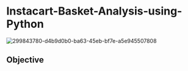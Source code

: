 # Instacart-Basket-Analysis-using-Python
![299843780-d4b9d0b0-ba63-45eb-bf7e-a5e945507808](https://github.com/Lance1234566/Instacart-Basket-Analysis-using-Python/assets/17070828/d5ab7f4f-2cac-48a6-95d9-98e38a992701)

## Objective


